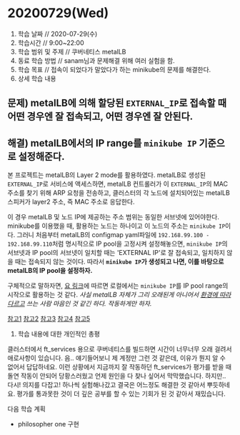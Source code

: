 # 20200729\(Wed\)

1. 학습 날짜 // 2020-07-29\(수\)
2. 학습시간 // 9:00~22:00
3. 학습 범위 및 주제 // 쿠버네티스 metalLB
4. 동료 학습 방법 // sanam님과 문제해결 위해 여러 실험을 함.
5. 학습 목표 // 접속이 되었다가 말았다가 하는 minikube의 문제를 해결한다.
6. 상세 학습 내용

## 문제\) metalLB에 의해 할당된 `EXTERNAL_IP`로 접속할 때 어떤 경우엔 잘 접속되고, 어떤 경우엔 잘 안된다.

## 해결\) metalLB에서의 IP range를 `minikube IP` 기준으로 설정해준다.

본 프로젝트는 metalLB의 Layer 2 mode를 활용하였다. metalLB로 생성된 `EXTERNAL_IP`로 서비스에 액세스하면, metalLB 컨트롤러가 이 `EXTERNAL_IP`의 MAC주소를 찾기 위해 ARP 요청을 전송하고, 클러스터의 각 노드에 설치되어있는 metalLB 스피커가 layer2 주소, 즉 MAC 주소로 응답한다.

이 경우 metalLB 및 노드 IP에 제공하는 주소 범위는 동일한 서브넷에 있어야한다. minikube를 이용했을 때, 활용하는 노드는 하나이고 이 노드의 주소는 `minikube IP`이다. 그러니 처음부터 metalLB의 configmap yaml파일에 `192.168.99.100 - 192.168.99.110`처럼 명시적으로 IP pool을 고정시켜 설정해놓으면, `minikube IP`의 서브넷과 IP pool의 서브넷이 일치할 때는 'EXTERNAL IP'로 잘 접속되고, 일치하지 않을 때는 접속되지 않는 것이다. 따라서 **`minikube IP`가 생성되고 나면, 이를 바탕으로 metalLB의 IP pool을 설정하자.**

구체적으로 말하자면, [요 링크](https://medium.com/@emirmujic/istio-and-metallb-on-minikube-242281b1134b)에 따르면 로컬에서는 `minikube IP`를 IP pool range의 시작으로 활용하는 것 같다. _사실 metalLB 자체가 그리 오래된게 아니어서_ [_환경에 따라 다르고_](https://metallb.universe.tf/concepts/) _쓰는 사람 마음인 것 같긴 하다. 작동하게만 하자._

[참고1](https://metallb.universe.tf/concepts/) [참고2](https://medium.com/@shoaib_masood/metallb-network-loadbalancer-minikube-335d846dfdbe) [참고3](https://m.blog.naver.com/PostView.nhn?blogId=sbd38&logNo=50191972929&proxyReferer=https:%2F%2Fwww.google.co.kr%2F) [참고4](https://metallb.universe.tf/concepts/) [참고5](https://medium.com/@emirmujic/istio-and-metallb-on-minikube-242281b1134b)

1. 학습 내용에 대한 개인적인 총평

클러스터에서 ft\_services 용으로 쿠버네티스를 빌드하면 시간이 너무너무 오래 걸려서 애로사항이 있습니다. 음.. 얘기들어보니 제 계정만 그런 것 같은데, 이유가 뭔지 알 수 없어서 답답하네요. 이런 상황에서 지금까지 잘 작동하던 ft\_services가 평가를 받을 때 돌연 작동이 안되어 당황스러웠고 언제 원인을 다 찾나 싶어서 막막했습니다. 하지만.. 다시! 의지를 다잡고! 하나씩 실험해나갔고 결국은 어느정도 해결한 것 같아서 뿌듯하네요. 평가를 통과못한 것이 더 깊은 공부를 할 수 있는 기회가 된 것 같아서 재밌습니다.

다음 학습 계획

* philosopher one 구현

